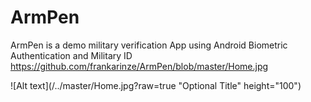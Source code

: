 # ArmPen 
ArmPen is a demo military verification App using Android Biometric Authentication and Military ID
https://github.com/frankarinze/ArmPen/blob/master/Home.jpg

![Alt text](/../master/Home.jpg?raw=true "Optional Title" height="100")
